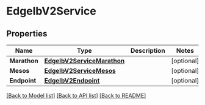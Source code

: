 # EdgelbV2Service

## Properties
Name | Type | Description | Notes
------------ | ------------- | ------------- | -------------
**Marathon** | [**EdgelbV2ServiceMarathon**](EdgelbV2Service_marathon.md) |  | [optional] 
**Mesos** | [**EdgelbV2ServiceMesos**](EdgelbV2Service_mesos.md) |  | [optional] 
**Endpoint** | [**EdgelbV2Endpoint**](EdgelbV2Endpoint.md) |  | [optional] 

[[Back to Model list]](../README.md#documentation-for-models) [[Back to API list]](../README.md#documentation-for-api-endpoints) [[Back to README]](../README.md)


